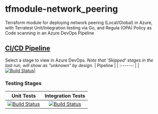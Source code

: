 # tfmodule-network_peering
Terraform module for deploying network peering (Local/Global) in Azure, with Terratest Unit/Integration testing via Go, and Regula (OPA) Policy as Code scanning in an Azure DevOps Pipeline
## [CI/CD Pipeline](https://dev.azure.com/wesleytrust/Terraform/_build?definitionId=100)
Select a stage to view in Azure DevOps. *Note that 'Skipped' stages in the last run, will show as "unknown" by design.*
| Pipeline |
| :------: |
|[![Build Status](https://dev.azure.com/wesleytrust/Terraform/_apis/build/status/Modules/Deployments/ENV-P%3BREF-latest%3B%20tfmodule-network_peering?repoName=wesley-trust%2Ftfmodule-network_peering&branchName=main)](https://dev.azure.com/wesleytrust/Terraform/_build/latest?definitionId=100&repoName=wesley-trust%2Ftfmodule-network_peering&branchName=main)|
### Testing Stages
| Unit Tests | Integration Tests |
|  :-------: | :---------------: |
|[![Build Status](https://dev.azure.com/wesleytrust/Terraform/_apis/build/status/Modules/Deployments/ENV-P%3BREF-latest%3B%20tfmodule-network_peering?repoName=wesley-trust%2Ftfmodule-network_peering&branchName=main&stageName=Unit)](https://dev.azure.com/wesleytrust/Terraform/_build/latest?definitionId=100&repoName=wesley-trust%2Ftfmodule-network_peering&branchName=main)|[![Build Status](https://dev.azure.com/wesleytrust/Terraform/_apis/build/status/Modules/Deployments/ENV-P%3BREF-latest%3B%20tfmodule-network_peering?repoName=wesley-trust%2Ftfmodule-network_peering&branchName=main&stageName=Integration)](https://dev.azure.com/wesleytrust/Terraform/_build/latest?definitionId=100&repoName=wesley-trust%2Ftfmodule-network_peering&branchName=main)|